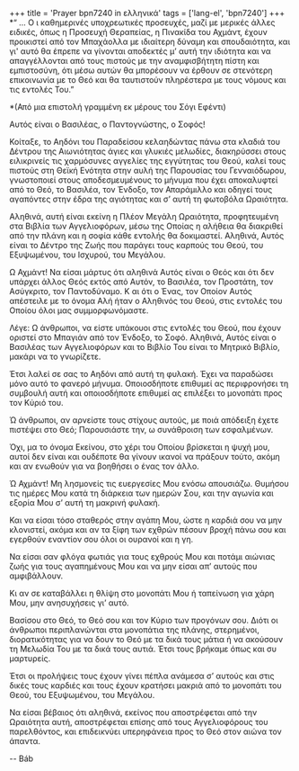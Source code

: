 +++
title = 'Prayer bpn7240 in ελληνικά'
tags = ['lang-el', 'bpn7240']
+++
*“ … O ι καθηµερινές υποχρεωτικές προσευχές, µαζί µε µερικές άλλες ειδικές, όπως η Προσευχή Θεραπείας, η Πινακίδα του Αχµάντ, έχουν προικιστεί από τον Μπαχάολλα µε ιδιαίτερη δύναµη και σπουδαιότητα, και γι' αυτό θα έπρεπε να γίνονται αποδεκτές µ’ αυτή την ιδιότητα και να απαγγέλλονται από τους πιστούς µε την αναµφισβήτητη πίστη και εµπιστοσύνη, ότι µέσω αυτών θα µπορέσουν να έρθουν σε στενότερη επικοινωνία µε το Θεό και θα ταυτιστούν πληρέστερα µε τους νόµους και τις εντολές Του.”

*(Από µια επιστολή γραµµένη εκ µέρους του Σόγι Εφέντι)

Αυτός είναι o Βασιλέας, o Παντογνώστης, o Σοφός!

Κοίταξε, το Αηδόνι του Παραδείσου κελαηδώντας πάνω στα κλαδιά του ∆έντρου της Αιωνιότητας άγιες και γλυκιές µελωδίες, διακηρύσσει στους ειλικρινείς τις χαρµόσυνες αγγελίες της εγγύτητας του Θεού, καλεί τους πιστούς στη Θεϊκή Ενότητα στην αυλή της Παρουσίας του Γενναιόδωρου, γνωστοποιεί στους αποδεσµευµένους το µήνυµα που έχει αποκαλυφτεί από το Θεό, το Βασιλέα, τον Ένδοξο, τον Απαράµιλλο και οδηγεί τους αγαπόντες στην έδρα της αγιότητας και σ’ αυτή τη φωτοβόλα Ωραιότητα.

Αληθινά, αυτή είναι εκείνη η Πλέον Μεγάλη Ωραιότητα, προφητευµένη στα Βιβλία των Αγγελιοφόρων, µέσω της Οποίας η αλήθεια θα διακριθεί από την πλάνη και η σοφία κάθε εντολής θα δοκιµαστεί. Αληθινά, Αυτός είναι το ∆έντρο της Ζωής που παράγει τους καρπούς του Θεού, του Εξυψωµένου, του Ισχυρού, του Μεγάλου.

Ω Αχµάντ! Να είσαι µάρτυς ότι αληθινά Αυτός είναι ο Θεός και ότι δεν υπάρχει άλλος Θεός εκτός από Αυτόν, το Βασιλέα, τον Προστάτη, τον Ασύγκριτο, τον Παντοδύναµο. K αι ότι ο Ένας, τον Οποίον Αυτός απέστειλε µε το όνοµα Αλή ήταν ο Αληθινός του Θεού, στις εντολές του Οποίου όλοι µας συµµορφωνόµαστε.

Λέγε: Ω άνθρωποι, να είστε υπάκουοι στις εντολές του Θεού, που έχουν οριστεί στο Μπαγιάν από τον Ένδοξο, το Σοφό. Αληθινά, Αυτός είναι ο Βασιλέας των Αγγελιοφόρων και το Βιβλίο Του είναι το Μητρικό Βιβλίο, µακάρι να το γνωρίζετε.

Έτσι λαλεί σε σας το Αηδόνι από αυτή τη φυλακή. Έχει να παραδώσει µόνο αυτό το φανερό µήνυµα. Οποιοσδήποτε επιθυµεί ας περιφρονήσει τη συµβουλή αυτή και οποιοσδήποτε επιθυµεί ας επιλέξει το µονοπάτι προς τον Κύριό του.

Ώ άνθρωποι, αν αρνείστε τους στίχους αυτούς, µε ποιά απόδειξη έχετε πιστέψει στο Θεό; Παρουσιάστε την, ω συνάθροιση των εσφαλµένων.

Όχι, µα το όνοµα Εκείνου, στο χέρι του Οποίου βρίσκεται η ψυχή µου, αυτοί δεν είναι και ουδέποτε θα γίνουν ικανοί να πράξουν τούτο, ακόµη και αν ενωθούν για να βοηθήσει ο ένας τον άλλο.

Ώ Αχµάντ! Μη λησµονείς τις ευεργεσίες Μου ενόσω απουσιάζω. Θυµήσου τις ηµέρες Μου κατά τη διάρκεια των ηµερών Σου, και την αγωνία και εξορία Μου σ’ αυτή τη µακρινή φυλακή.

Και να είσαι τόσο σταθερός στην αγάπη Μου, ώστε η καρδιά σου να µην κλονιστεί, ακόµα και αν τα ξίφη των εχθρών πέσουν βροχή πάνω σου και εγερθούν εναντίον σου όλοι οι ουρανοί και η γη.

Να είσαι σαν φλόγα φωτιάς για τους εχθρούς Μου και ποτάµι αιώνιας ζωής για τους αγαπηµένους Μου και να µην είσαι απ’ αυτούς που αµφιβάλλουν.

Κι αν σε καταβάλλει η θλίψη στο µονοπάτι Μου ή ταπείνωση για χάρη Μου, µην ανησυχήσεις γι’ αυτό.

Βασίσου στο Θεό, το Θεό σου και τον Κύριο των προγόνων σου. ∆ιότι οι άνθρωποι περιπλανώνται στα µονοπάτια της πλάνης, στερηµένοι, διορατικότητας για να δουν το Θεό µε τα δικά τους µάτια ή να ακούσουν τη Μελωδία Του µε τα δικά τους αυτιά. Έτσι τους βρήκαµε όπως και συ µαρτυρείς.

Έτσι οι προλήψεις τους έχουν γίνει πέπλα ανάµεσα σ’ αυτούς και στις δικές τους καρδιές και τους έχουν κρατήσει µακριά από το µονοπάτι του Θεού, του Εξυψωµένου, του Μεγάλου.

Να είσαι βέβαιος ότι αληθινά, εκείνος που αποστρέφεται από την Ωραιότητα αυτή, αποστρέφεται επίσης από τους Αγγελιοφόρους του παρελθόντος, και επιδεικνύει υπερηφάνεια προς το Θεό στον αιώνα τον άπαντα.

-- Báb
